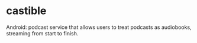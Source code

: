 # castible
Android: podcast service that allows users to treat podcasts as audiobooks, streaming from start to finish.
